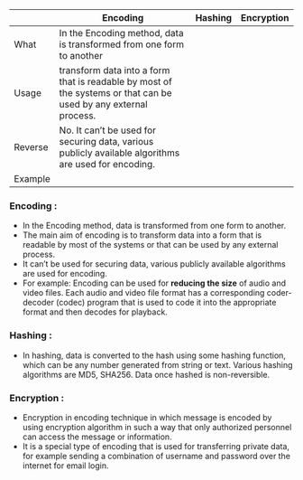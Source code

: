 
|  | Encoding | Hashing  | Encryption |
|--|--|--|--|
| What | In the Encoding method, data is transformed from one form to another |
| Usage | transform data into a form that is readable by most of the systems or that can be used by any external process. | | |
| Reverse | No. It can’t be used for securing data, various publicly available algorithms are used for encoding. | | |
| Example | | | |

### Encoding :
- In the Encoding method, data is transformed from one form to another. 
- The main aim of encoding is to transform data into a form that is readable by most of the systems or that can be used by any external process.  
- It can’t be used for securing data, various publicly available algorithms are used for encoding.
- For example: Encoding can be used for  **reducing the size**  of audio and video files. Each audio and video file format has a corresponding coder-decoder (codec) program that is used to code it into the appropriate format and then decodes for playback.
### Hashing : 
- In hashing, data is converted to the hash using some hashing function, which can be any number generated from string or text. Various hashing algorithms are MD5, SHA256. Data once hashed is non-reversible.
### Encryption :
- Encryption in encoding technique in which message is encoded by using encryption algorithm in such a way that only authorized personnel can access the message or information.
- It is a special type of encoding that is used for transferring private data, for example sending a combination of username and password over the internet for email login.


<!--stackedit_data:
eyJoaXN0b3J5IjpbLTEwMTA3MjY3NDldfQ==
-->
